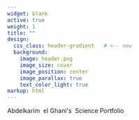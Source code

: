 ```yaml
---
widget: blank
active: true
weight: 1
title: ""
design:
  css_class: header-gradient   # <-- new
  background:
    image: header.png
    image_size: cover
    image_position: center
    image_parallax: true
    text_color_light: true
markup: html
---
```


<div class="hero-wave-container">
  <p>
    <span class="initial-white">A<span class= "initial-orange">bdelkarim</span>&nbsp;
    <span class="initial-white">el&nbsp;<span class= "initial-orange">G<span class="initial-white">hani's</span>&nbsp;
    <span class="initial-white">Science&nbsp;Portfolio</span>
  </p>
</div>
